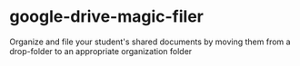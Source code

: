 # google-drive-magic-filer
Organize and file your student's shared documents by moving them from a drop-folder to an appropriate organization folder
